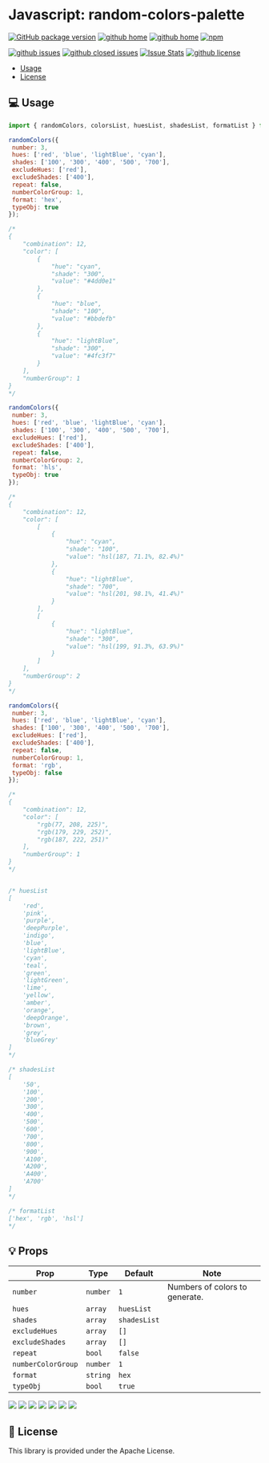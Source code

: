 # Javascript: random-colors-palette

[![GitHub package version](https://img.shields.io/github/package-json/v/gaetanozappi/random-colors-palette.svg?style=flat&colorB=2b7cff)](https://github.com/gaetanozappi/random-colors-palette)
[![github home](http://img.shields.io/npm/v/random-colors-palette.svg?style=flat)](https://www.npmjs.com/package/random-colors-palette)
[![github home](https://img.shields.io/badge/gaetanozappi-random--colors--palette-blue.svg?style=flat-square)](https://github.com/gaetanozappi/random-colors-palette)
[![npm](https://img.shields.io/npm/dm/random-colors-palette.svg?style=flat&colorB=007ec6)](https://www.npmjs.com/package/random-colors-palette)

[![github issues](https://img.shields.io/github/issues/gaetanozappi/random-colors-palette.svg?style=flat)](https://github.com/gaetanozappi/random-colors-palette/issues)
[![github closed issues](https://img.shields.io/github/issues-closed/gaetanozappi/random-colors-palette.svg?style=flat&colorB=44cc11)](https://github.com/gaetanozappi/random-colors-palette/issues?q=is%3Aissue+is%3Aclosed)
[![Issue Stats](https://img.shields.io/issuestats/i/github/gaetanozappi/random-colors-palette.svg?style=flat&colorB=44cc11)](http://github.com/gaetanozappi/random-colors-palette/issues)
[![github license](https://img.shields.io/github/license/gaetanozappi/random-colors-palette.svg)]()


-   [Usage](#-usage)
-   [License](#-license)

## 💻 Usage

```javascript
import { randomColors, colorsList, huesList, shadesList, formatList } from 'random-colors-palette';

randomColors({
 number: 3,
 hues: ['red', 'blue', 'lightBlue', 'cyan'],
 shades: ['100', '300', '400', '500', '700'],
 excludeHues: ['red'],
 excludeShades: ['400'],
 repeat: false,
 numberColorGroup: 1,
 format: 'hex',
 typeObj: true
});

/*
{
    "combination": 12,
    "color": [
        {
            "hue": "cyan",
            "shade": "300",
            "value": "#4dd0e1"
        },
        {
            "hue": "blue",
            "shade": "100",
            "value": "#bbdefb"
        },
        {
            "hue": "lightBlue",
            "shade": "300",
            "value": "#4fc3f7"
        }
    ],
    "numberGroup": 1
}
*/

randomColors({
 number: 3,
 hues: ['red', 'blue', 'lightBlue', 'cyan'],
 shades: ['100', '300', '400', '500', '700'],
 excludeHues: ['red'],
 excludeShades: ['400'],
 repeat: false,
 numberColorGroup: 2,
 format: 'hls',
 typeObj: true
});

/*
{
    "combination": 12,
    "color": [
        [
            {
                "hue": "cyan",
                "shade": "100",
                "value": "hsl(187, 71.1%, 82.4%)"
            },
            {
                "hue": "lightBlue",
                "shade": "700",
                "value": "hsl(201, 98.1%, 41.4%)"
            }
        ],
        [
            {
                "hue": "lightBlue",
                "shade": "300",
                "value": "hsl(199, 91.3%, 63.9%)"
            }
        ]
    ],
    "numberGroup": 2
}
*/

randomColors({
 number: 3,
 hues: ['red', 'blue', 'lightBlue', 'cyan'],
 shades: ['100', '300', '400', '500', '700'],
 excludeHues: ['red'],
 excludeShades: ['400'],
 repeat: false,
 numberColorGroup: 1,
 format: 'rgb',
 typeObj: false
});

/*
{
    "combination": 12,
    "color": [
        "rgb(77, 208, 225)",
        "rgb(179, 229, 252)",
        "rgb(187, 222, 251)"
    ],
    "numberGroup": 1
}
*/


/* huesList 
[
    'red',
    'pink',
    'purple',
    'deepPurple',
    'indigo',
    'blue',
    'lightBlue',
    'cyan',
    'teal',
    'green',
    'lightGreen',
    'lime',
    'yellow',
    'amber',
    'orange',
    'deepOrange',
    'brown',
    'grey',
    'blueGrey'
]
*/

/* shadesList
[
    '50',
    '100',
    '200',
    '300',
    '400',
    '500',
    '600',
    '700',
    '800',
    '900',
    'A100',
    'A200',
    'A400',
    'A700'
]
*/

/* formatList 
['hex', 'rgb', 'hsl']
*/
```

## 💡 Props

| Prop              | Type       | Default | Note                                                                                                       |
| ----------------- | ---------- | ------- | ---------------------------------------------------------------------------------------------------------- |
| `number`       | `number`   | `1`   |Numbers of colors to generate.
| `hues`      | `array`   | `huesList`  | 
| `shades`       | `array`   | `shadesList`   |
| `excludeHues`       | `array`   | `[]`   |
| `excludeShades`     | `array`   | `[]` |
| `repeat`       | `bool`   | `false`   |
| `numberColorGroup`       | `number`   | `1`   |
| `format`       | `string`   | `hex`   |
| `typeObj`       | `bool`   | `true`   |


<img src="https://github.com/gaetanozappi/random-colors-palette/blob/main/screen/Group_color_01.png?raw=true" />
<img src="https://github.com/gaetanozappi/random-colors-palette/blob/main/screen/Group_color_02.png?raw=true" />
<img src="https://github.com/gaetanozappi/random-colors-palette/blob/main/screen/Group_color_03.png?raw=true" />
<img src="https://github.com/gaetanozappi/random-colors-palette/blob/main/screen/Group_color_04.png?raw=true" />
<img src="https://github.com/gaetanozappi/random-colors-palette/blob/main/screen/Group_color_05.png?raw=true" />
<img src="https://github.com/gaetanozappi/random-colors-palette/blob/main/screen/Group_color_06.png?raw=true" />
<img src="https://github.com/gaetanozappi/random-colors-palette/blob/main/screen/Group_color_07.png?raw=true" />



## 📜 License
This library is provided under the Apache License.
